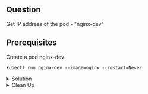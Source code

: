 ## Question

Get IP address of the pod - "nginx-dev"

## Prerequisites

Create a pod nginx-dev

```
kubectl run nginx-dev --image=nginx --restart=Never
```

<details>
<summary> Solution</summary>

```
kubectl get pod nginx-dev -o jsonpath '{.metadata.name}{"\t}{.status.PodIP}'
```
</details>

<details>
<summary> Clean Up</summary>

```
kubectl delete pod nginx-dev
```
</details>